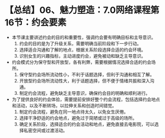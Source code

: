 # 【总结】06、魅力塑造：7.0网络课程第16节：约会要素

-   本节课主要讲述约会的目的和重要性，强调约会要有明确目标和主导意识。
    1.  约会的目的是为了升级关系，需要明确当前阶段和下一步行动。
    2.  选择适合沟通和了解的地点，根据关系阶段选择合适的约会环境。
    3.  识别女生的兴趣指标，主动进度约会，避免被动和缺乏主导意识。
-   约会模式分为保守型和开放型，各有利弊，需要根据情况选择合适的约会场所。
    1.  保守型约会场所流动性小，不利于话题选择，但利于沟通和相互了解。
    2.  开放型约会场所流动性大，利于话题选择，但不便于情绪共振和深入沟通。
    3.  制定约会流程，避免缺乏主导意识，确保约会目的明确和顺利进行。
-   为了提供良好的约会体验，需要提前安排好整个约会流程，包括选择约会地点和活动，以及不断转场，以拉伸关系和创造时间错觉。
    1.  制定约会流程，避免在同一地点待太久，以免女生厌倦。
    2.  选择干净舒适的约会地点，避免过于简陋或过于高级的场所。
    3.  确定关系阶段，选择适合的约会活动和地点，避免直接去电影院，可以选择私密空间或过渡活动。